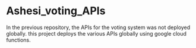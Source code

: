 # Ashesi_voting_APIs
In the previous repository, the APIs for the voting system was not deployed globally. this project deploys the various APIs globally using google cloud functions.
